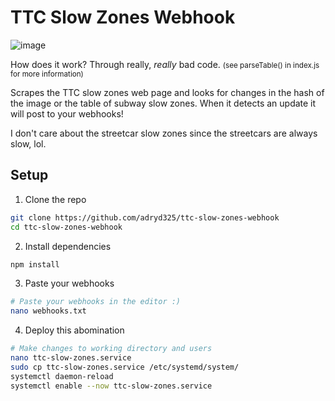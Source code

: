 # TTC Slow Zones Webhook

![image](https://github.com/user-attachments/assets/68d4e18b-5fe4-47de-89ba-7b8eaf8cc577)

How does it work? Through really, _really_ bad code. <small>(see parseTable() in index.js for more information)</small>

Scrapes the TTC slow zones web page and looks for changes in the hash of the image or the table of subway slow zones. When it detects an update it will post to your webhooks!

I don't care about the streetcar slow zones since the streetcars are always slow, lol.

## Setup

1. Clone the repo

```sh
git clone https://github.com/adryd325/ttc-slow-zones-webhook
cd ttc-slow-zones-webhook
```

2. Install dependencies

```sh
npm install
```

3. Paste your webhooks

```sh
# Paste your webhooks in the editor :)
nano webhooks.txt
```

4. Deploy this abomination

```sh
# Make changes to working directory and users
nano ttc-slow-zones.service
sudo cp ttc-slow-zones.service /etc/systemd/system/
systemctl daemon-reload
systemctl enable --now ttc-slow-zones.service
```
